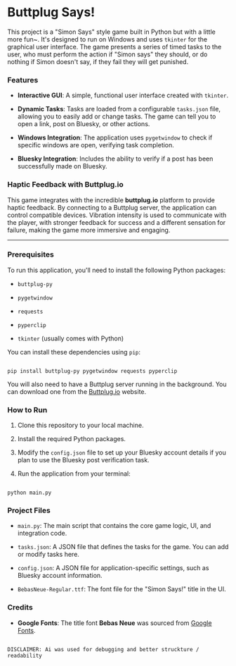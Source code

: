 # Buttplug Says!

This project is a "Simon Says" style game built in Python but with a little more fun~. It's designed to run on Windows and uses `tkinter` for the graphical user interface. The game presents a series of timed tasks to the user, who must perform the action if "Simon says" they should, or do nothing if Simon doesn't say, if they fail they will get punished.

### Features

* **Interactive GUI**: A simple, functional user interface created with `tkinter`.

* **Dynamic Tasks**: Tasks are loaded from a configurable `tasks.json` file, allowing you to easily add or change tasks. The game can tell you to open a link, post on Bluesky, or other actions.

* **Windows Integration**: The application uses `pygetwindow` to check if specific windows are open, verifying task completion.

* **Bluesky Integration**: Includes the ability to verify if a post has been successfully made on Bluesky.

### Haptic Feedback with Buttplug.io

This game integrates with the incredible **buttplug.io** platform to provide haptic feedback. By connecting to a Buttplug server, the application can control compatible devices. Vibration intensity is used to communicate with the player, with stronger feedback for success and a different sensation for failure, making the game more immersive and engaging.

---

### Prerequisites

To run this application, you'll need to install the following Python packages:

* `buttplug-py`

* `pygetwindow`

* `requests`

* `pyperclip`

* `tkinter` (usually comes with Python)

You can install these dependencies using `pip`:

```

pip install buttplug-py pygetwindow requests pyperclip
```

You will also need to have a Buttplug server running in the background. You can download one from the [Buttplug.io](https://buttplug.io/) website.

### How to Run

1.  Clone this repository to your local machine.

2.  Install the required Python packages.

3.  Modify the `config.json` file to set up your Bluesky account details if you plan to use the Bluesky post verification task.

4.  Run the application from your terminal:

```

python main.py
```

### Project Files

* `main.py`: The main script that contains the core game logic, UI, and integration code.

* `tasks.json`: A JSON file that defines the tasks for the game. You can add or modify tasks here.

* `config.json`: A JSON file for application-specific settings, such as Bluesky account information.

* `BebasNeue-Regular.ttf`: The font file for the "Simon Says!" title in the UI.

### Credits

* **Google Fonts**: The title font **Bebas Neue** was sourced from [Google Fonts](https://fonts.google.com/specimen/Bebas+Neue).

```

DISCLAIMER: Ai was used for debugging and better struckture / readability
